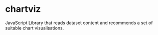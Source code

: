 # chartviz
JavaScript Library that reads dataset content and recommends a set of suitable chart visualisations.
